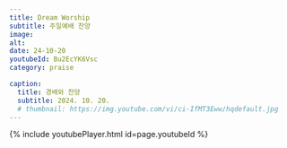 ```yaml
---
title: Dream Worship
subtitle: 주일예배 찬양
image:
alt:
date: 24-10-20
youtubeId: Bu2EcYK6Vsc
category: praise

caption:
  title: 경배와 찬양
  subtitle: 2024. 10. 20.
  # thumbnail: https://img.youtube.com/vi/ci-IfMT3Eww/hqdefault.jpg
---
```


{% include youtubePlayer.html id=page.youtubeId %}
